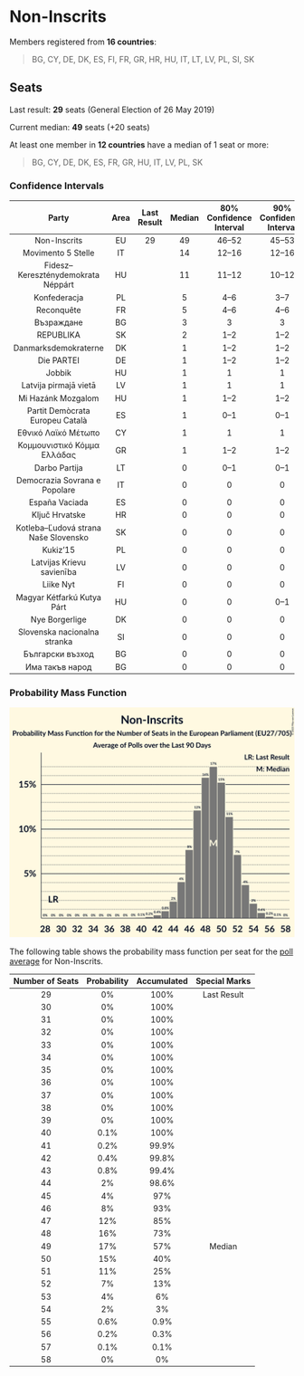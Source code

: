 # Non-Inscrits

Members registered from **16 countries**:

> BG, CY, DE, DK, ES, FI, FR, GR, HR, HU, IT, LT, LV, PL, SI, SK

## Seats

Last result: **29** seats (General Election of 26 May 2019)

Current median: **49** seats (+20 seats)

At least one member in **12 countries** have a median of 1 seat or more:

> BG, CY, DE, DK, ES, FR, GR, HU, IT, LV, PL, SK

### Confidence Intervals

| Party | Area | Last Result | Median | 80% Confidence Interval | 90% Confidence Interval | 95% Confidence Interval | 99% Confidence Interval |
|:-----:|:----:|:-----------:|:------:|:-----------------------:|:-----------------------:|:-----------------------:|:-----------------------:|
| Non-Inscrits | EU | 29 | 49 | 46–52 | 45–53 | 44–54 | 42–55 |
| Movimento 5 Stelle | IT | | 14 | 12–16 | 12–16 | 12–16 | 11–17 |
| Fidesz–Kereszténydemokrata Néppárt | HU | | 11 | 11–12 | 10–12 | 10–12 | 10–13 |
| Konfederacja | PL | | 5 | 4–6 | 3–7 | 3–7 | 3–8 |
| Reconquête | FR | | 5 | 4–6 | 4–6 | 4–6 | 0–7 |
| Възраждане | BG | | 3 | 3 | 3 | 3 | 3 |
| REPUBLIKA | SK | | 2 | 1–2 | 1–2 | 1–2 | 1–2 |
| Danmarksdemokraterne | DK | | 1 | 1–2 | 1–2 | 1–2 | 1–2 |
| Die PARTEI | DE | | 1 | 1–2 | 1–2 | 1–3 | 1–3 |
| Jobbik | HU | | 1 | 1 | 1 | 1 | 1–2 |
| Latvija pirmajā vietā | LV | | 1 | 1 | 1 | 1 | 1 |
| Mi Hazánk Mozgalom | HU | | 1 | 1–2 | 1–2 | 1–2 | 1–2 |
| Partit Demòcrata Europeu Català | ES | | 1 | 0–1 | 0–1 | 0–1 | 0–2 |
| Εθνικό Λαϊκό Μέτωπο | CY | | 1 | 1 | 1 | 1 | 1 |
| Κομμουνιστικό Κόμμα Ελλάδας | GR | | 1 | 1–2 | 1–2 | 1–2 | 1–2 |
| Darbo Partija | LT | | 0 | 0–1 | 0–1 | 0–1 | 0–2 |
| Democrazia Sovrana e Popolare | IT | | 0 | 0 | 0 | 0 | 0 |
| España Vaciada | ES | | 0 | 0 | 0 | 0 | 0 |
| Ključ Hrvatske | HR | | 0 | 0 | 0 | 0 | 0 |
| Kotleba–Ľudová strana Naše Slovensko | SK | | 0 | 0 | 0 | 0 | 0 |
| Kukiz’15 | PL | | 0 | 0 | 0 | 0 | 0 |
| Latvijas Krievu savienība | LV | | 0 | 0 | 0 | 0 | 0 |
| Liike Nyt | FI | | 0 | 0 | 0 | 0 | 0 |
| Magyar Kétfarkú Kutya Párt | HU | | 0 | 0 | 0–1 | 0–1 | 0–1 |
| Nye Borgerlige | DK | | 0 | 0 | 0 | 0 | 0 |
| Slovenska nacionalna stranka | SI | | 0 | 0 | 0 | 0 | 0 |
| Български възход | BG | | 0 | 0 | 0 | 0 | 0 |
| Има такъв народ | BG | | 0 | 0 | 0 | 0 | 0 |

### Probability Mass Function

![Graph with seats probability mass function not yet produced](average-2023-05-31-seats-pmf-non-inscrits.png "Seats Probability Mass Function")

The following table shows the probability mass function per seat for the [poll average](average-2023-05-31.html) for Non-Inscrits.

| Number of Seats | Probability | Accumulated | Special Marks |
|:---------------:|:-----------:|:-----------:|:-------------:|
| 29 | 0% | 100% | Last Result |
| 30 | 0% | 100% |  |
| 31 | 0% | 100% |  |
| 32 | 0% | 100% |  |
| 33 | 0% | 100% |  |
| 34 | 0% | 100% |  |
| 35 | 0% | 100% |  |
| 36 | 0% | 100% |  |
| 37 | 0% | 100% |  |
| 38 | 0% | 100% |  |
| 39 | 0% | 100% |  |
| 40 | 0.1% | 100% |  |
| 41 | 0.2% | 99.9% |  |
| 42 | 0.4% | 99.8% |  |
| 43 | 0.8% | 99.4% |  |
| 44 | 2% | 98.6% |  |
| 45 | 4% | 97% |  |
| 46 | 8% | 93% |  |
| 47 | 12% | 85% |  |
| 48 | 16% | 73% |  |
| 49 | 17% | 57% | Median |
| 50 | 15% | 40% |  |
| 51 | 11% | 25% |  |
| 52 | 7% | 13% |  |
| 53 | 4% | 6% |  |
| 54 | 2% | 3% |  |
| 55 | 0.6% | 0.9% |  |
| 56 | 0.2% | 0.3% |  |
| 57 | 0.1% | 0.1% |  |
| 58 | 0% | 0% |  |


